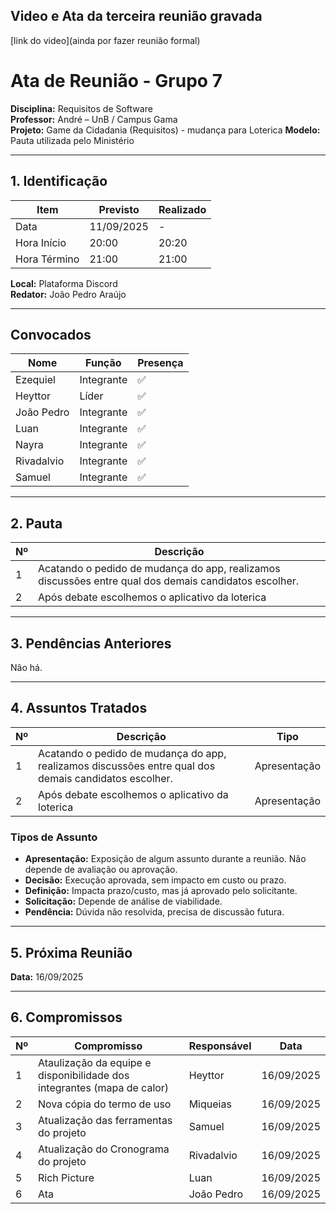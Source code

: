 ## Video e Ata da terceira reunião gravada ##


[link do video](ainda por fazer reunião formal)


# Ata de Reunião - Grupo 7

**Disciplina:** Requisitos de Software  
**Professor:** André – UnB / Campus Gama  
**Projeto:** Game da Cidadania (Requisitos)  - mudança para Loterica
**Modelo:** Pauta utilizada pelo Ministério  

---

## 1. Identificação

| Item        | Previsto | Realizado |
|-------------|----------|-----------|
| Data        | 11/09/2025 | - |
| Hora Início | 20:00   | 20:20 |
| Hora Término| 21:00   | 21:00 |

**Local:** Plataforma Discord  
**Redator:** João Pedro Araújo  

---

## Convocados

| Nome       | Função    | Presença |
|------------|-----------|----------|
| Ezequiel   | Integrante | ✅ |
| Heyttor    | Líder      | ✅ |
| João Pedro | Integrante | ✅ |
| Luan       | Integrante | ✅ |
| Nayra      | Integrante | ✅ |
| Rivadalvio | Integrante | ✅ |
| Samuel     | Integrante | ✅ |

---

## 2. Pauta

| Nº | Descrição                          |
|----|------------------------------------|
| 1  | Acatando o pedido de mudança do app, realizamos discussões entre qual dos demais candidatos escolher. |
| 2  | Após debate escolhemos o aplicativo da loterica|


---

## 3. Pendências Anteriores

Não há.

---

## 4. Assuntos Tratados

| Nº | Descrição                          | Tipo |
|----|------------------------------------|------|
| 1  | Acatando o pedido de mudança do app, realizamos discussões entre qual dos demais candidatos escolher.  | Apresentação |
| 2  | Após debate escolhemos o aplicativo da loterica | Apresentação |


### Tipos de Assunto
- **Apresentação:** Exposição de algum assunto durante a reunião. Não depende de avaliação ou aprovação.  
- **Decisão:** Execução aprovada, sem impacto em custo ou prazo.  
- **Definição:** Impacta prazo/custo, mas já aprovado pelo solicitante.  
- **Solicitação:** Depende de análise de viabilidade.  
- **Pendência:** Dúvida não resolvida, precisa de discussão futura.  

---

## 5. Próxima Reunião

**Data:** 16/09/2025  

---

## 6. Compromissos

| Nº | Compromisso                          | Responsável    | Data       |
|----|--------------------------------------|----------------|------------|
| 1  | Ataulização da equipe e disponibilidade dos integrantes (mapa de calor) | Heyttor     | 16/09/2025 |
| 2  | Nova cópia do termo de uso                | Miqueias          | 16/09/2025 |
| 3  | Atualização das ferramentas do projeto               | Samuel   | 16/09/2025 |
| 4  | Atualização do Cronograma do projeto | Rivadalvio | 16/09/2025 |
| 5  | Rich Picture                         | Luan       | 16/09/2025 |
| 6  | Ata                                  | João Pedro     | 16/09/2025 |
